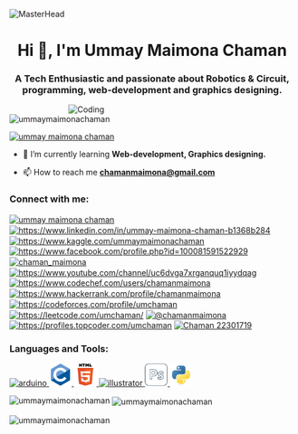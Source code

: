 ![MasterHead](https://th.bing.com/th/id/OIP.T64jCkFbCj-xLqCe1tUWFgHaCq?rs=1&pid=ImgDetMain)

<h1 align="center">Hi 👋, I'm Ummay Maimona Chaman</h1>
<h3 align="center">A Tech Enthusiastic and passionate about Robotics & Circuit, programming, web-development and graphics designing.</h3>

<img align="right" alt="Coding" width="400" src="https://i1.wp.com/clydeoffices.co.uk/wp-content/uploads/2019/12/support-animation.gif?fit=800%2C600&ssl=1">
<p align="left"> <img src="https://komarev.com/ghpvc/?username=ummaymaimonachaman&label=Profile%20views&color=0e75b6&style=flat" alt="ummaymaimonachaman" /> </p>

<p align="left"> <a href="https://twitter.com/ummay maimona chaman" target="blank"><img src="https://img.shields.io/twitter/follow/ummay maimona chaman?logo=twitter&style=for-the-badge" alt="ummay maimona chaman" /></a> </p>

- 🌱 I’m currently learning **Web-development, Graphics designing.**

- 📫 How to reach me **chamanmaimona@gmail.com**

<h3 align="left">Connect with me:</h3>
<p align="left">
<a href="https://twitter.com/UMChaman" target="blank"><img align="center" src="https://raw.githubusercontent.com/rahuldkjain/github-profile-readme-generator/master/src/images/icons/Social/twitter.svg" alt="ummay maimona chaman" height="30" width="40" /></a>
<a href="https://www.linkedin.com/in/ummay-maimona-chaman-b1368b284" target="blank"><img align="center" src="https://raw.githubusercontent.com/rahuldkjain/github-profile-readme-generator/master/src/images/icons/Social/linked-in-alt.svg" alt="https://www.linkedin.com/in/ummay-maimona-chaman-b1368b284" height="30" width="40" /></a>
<a href="https://kaggle.com/https://www.kaggle.com/ummaymaimonachaman" target="blank"><img align="center" src="https://raw.githubusercontent.com/rahuldkjain/github-profile-readme-generator/master/src/images/icons/Social/kaggle.svg" alt="https://www.kaggle.com/ummaymaimonachaman" height="30" width="40" /></a>
<a href="https://fb.com/https://www.facebook.com/profile.php?id=100081591522929" target="blank"><img align="center" src="https://raw.githubusercontent.com/rahuldkjain/github-profile-readme-generator/master/src/images/icons/Social/facebook.svg" alt="https://www.facebook.com/profile.php?id=100081591522929" height="30" width="40" /></a>
<a href="https://instagram.com/chaman_maimona" target="blank"><img align="center" src="https://raw.githubusercontent.com/rahuldkjain/github-profile-readme-generator/master/src/images/icons/Social/instagram.svg" alt="chaman_maimona" height="30" width="40" /></a>
<a href="https://www.youtube.com/c/https://www.youtube.com/channel/uc6dvga7xrganquq1iyydqag" target="blank"><img align="center" src="https://raw.githubusercontent.com/rahuldkjain/github-profile-readme-generator/master/src/images/icons/Social/youtube.svg" alt="https://www.youtube.com/channel/uc6dvga7xrganquq1iyydqag" height="30" width="40" /></a>
<a href="https://www.codechef.com/users/https://www.codechef.com/users/chamanmaimona" target="blank"><img align="center" src="https://cdn.jsdelivr.net/npm/simple-icons@3.1.0/icons/codechef.svg" alt="https://www.codechef.com/users/chamanmaimona" height="30" width="40" /></a>
<a href="https://www.hackerrank.com/https://www.hackerrank.com/profile/chamanmaimona" target="blank"><img align="center" src="https://raw.githubusercontent.com/rahuldkjain/github-profile-readme-generator/master/src/images/icons/Social/hackerrank.svg" alt="https://www.hackerrank.com/profile/chamanmaimona" height="30" width="40" /></a>
<a href="https://codeforces.com/profile/https://codeforces.com/profile/umchaman" target="blank"><img align="center" src="https://raw.githubusercontent.com/rahuldkjain/github-profile-readme-generator/master/src/images/icons/Social/codeforces.svg" alt="https://codeforces.com/profile/umchaman" height="30" width="40" /></a>
<a href="https://www.leetcode.com/https://leetcode.com/umchaman/" target="blank"><img align="center" src="https://raw.githubusercontent.com/rahuldkjain/github-profile-readme-generator/master/src/images/icons/Social/leet-code.svg" alt="https://leetcode.com/umchaman/" height="30" width="40" /></a>
<a href="https://www.hackerearth.com/@chamanmaimona" target="blank"><img align="center" src="https://raw.githubusercontent.com/rahuldkjain/github-profile-readme-generator/master/src/images/icons/Social/hackerearth.svg" alt="@chamanmaimona" height="30" width="40" /></a>
<a href="https://www.topcoder.com/members/https://profiles.topcoder.com/umchaman" target="blank"><img align="center" src="https://raw.githubusercontent.com/rahuldkjain/github-profile-readme-generator/master/src/images/icons/Social/topcoder.svg" alt="https://profiles.topcoder.com/umchaman" height="30" width="40" /></a>
<a href="https://discord.gg/Chaman 22301719" target="blank"><img align="center" src="https://raw.githubusercontent.com/rahuldkjain/github-profile-readme-generator/master/src/images/icons/Social/discord.svg" alt="Chaman 22301719" height="30" width="40" /></a>
</p>

<h3 align="left">Languages and Tools:</h3>
<p align="left"> <a href="https://www.arduino.cc/" target="_blank" rel="noreferrer"> <img src="https://cdn.worldvectorlogo.com/logos/arduino-1.svg" alt="arduino" width="40" height="40"/> </a> <a href="https://www.cprogramming.com/" target="_blank" rel="noreferrer"> <img src="https://raw.githubusercontent.com/devicons/devicon/master/icons/c/c-original.svg" alt="c" width="40" height="40"/> </a> <a href="https://www.w3.org/html/" target="_blank" rel="noreferrer"> <img src="https://raw.githubusercontent.com/devicons/devicon/master/icons/html5/html5-original-wordmark.svg" alt="html5" width="40" height="40"/> </a> <a href="https://www.adobe.com/in/products/illustrator.html" target="_blank" rel="noreferrer"> <img src="https://www.vectorlogo.zone/logos/adobe_illustrator/adobe_illustrator-icon.svg" alt="illustrator" width="40" height="40"/> </a> <a href="https://www.photoshop.com/en" target="_blank" rel="noreferrer"> <img src="https://raw.githubusercontent.com/devicons/devicon/master/icons/photoshop/photoshop-line.svg" alt="photoshop" width="40" height="40"/> </a> <a href="https://www.python.org" target="_blank" rel="noreferrer"> <img src="https://raw.githubusercontent.com/devicons/devicon/master/icons/python/python-original.svg" alt="python" width="40" height="40"/> </a> </p>

<p><img align="left" src="https://github-readme-stats.vercel.app/api/top-langs?username=ummaymaimonachaman&show_icons=true&locale=en&layout=compact" alt="ummaymaimonachaman" /></p>

<p>&nbsp;<img align="center" src="https://github-readme-stats.vercel.app/api?username=ummaymaimonachaman&show_icons=true&locale=en" alt="ummaymaimonachaman" /></p>

<p><img align="center" src="https://github-readme-streak-stats.herokuapp.com/?user=ummaymaimonachaman&" alt="ummaymaimonachaman" /></p>
